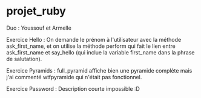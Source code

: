# projet_ruby

Duo : Youssouf et Armelle



Exercice Hello : On demande le prénom à l'utilisateur avec la méthode ask_first_name, et on utilise la méthode perform qui fait le lien entre ask_first_name et say_hello (qui inclue la variable first_name dans la phrase de salutation).

Exercice Pyramids : full_pyramid affiche bien une pyramide complète mais j'ai commenté wtfpyramide qui n'était pas fonctionnel.

Exercice Password : Description courte impossible :D



